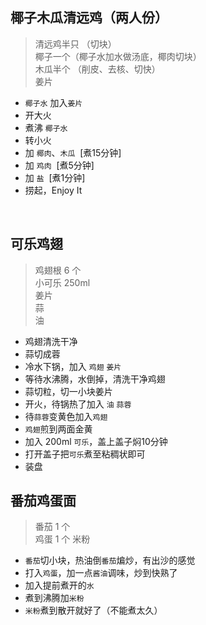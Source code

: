## 椰子木瓜清远鸡（两人份）

   > 清远鸡半只 （切块）</br>
   > 椰子一个（椰子水加水做汤底，椰肉切块）</br>
   > 木瓜半个 （削皮、去核、切快）</br>
   > 姜片
   
   + `椰子水` 加入`姜片`
   + 开大火
   + 煮沸 `椰子水`
   + 转小火
   + 加 `椰肉`、`木瓜`   &nbsp;[煮15分钟]
   + 加 `鸡肉`         &nbsp;[煮5分钟]
   + 加 `盐`         &nbsp;[煮1分钟]
   + 捞起，Enjoy It
   
<br>

## 可乐鸡翅

   > 鸡翅根 6 个 </br>
   > 小可乐 250ml </br>
   > 姜片 </br>
   > 蒜 </br>
   > 油 </br>

  + 鸡翅清洗干净
  + 蒜切成蓉
  + 冷水下锅，加入 `鸡翅` `姜片`
  + 等待水沸腾，水倒掉，清洗干净鸡翅
  + 蒜切粒，切一小块姜片
  + 开火，待锅热了加入 `油` `蒜蓉`
  + 待`蒜蓉`变黄色加入`鸡翅`
  + `鸡翅`煎到两面金黄
  + 加入 200ml `可乐`，盖上盖子焖10分钟
  + 打开盖子把`可乐`煮至粘稠状即可
  + 装盘


## 番茄鸡蛋面
   > 番茄 1 个 </br>
   > 鸡蛋 1 个
   > 米粉

   + `番茄`切小块，热油倒`番茄`煸炒，有出沙的感觉
   + 打入`鸡蛋`，加一点`酱油`调味，炒到快熟了
   + 加入提前煮开的`水`
   + 煮到沸腾加`米粉`
   + `米粉`煮到散开就好了（不能煮太久）